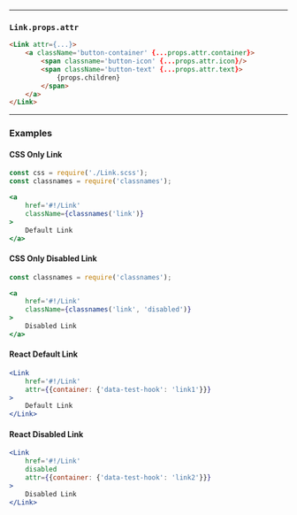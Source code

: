 ______________________________________________________________________________

### `Link.props.attr`

```html
<Link attr={...}>
    <a className='button-container' {...props.attr.container}>
        <span classname='button-icon' {...props.attr.icon}/>
        <span className='button-text' {...props.attr.text}>
            {props.children}
        </span>
    </a>
</Link>
```

______________________________________________________________________________

### Examples

#### CSS Only Link

```jsx
const css = require('./Link.scss');
const classnames = require('classnames');

<a
    href='#!/Link'
    className={classnames('link')}
>
    Default Link
</a>
```


#### CSS Only Disabled Link

```jsx
const classnames = require('classnames');

<a
    href='#!/Link'
    className={classnames('link', 'disabled')}
>
    Disabled Link
</a>
```

#### React Default Link

```jsx
<Link
    href='#!/Link'
    attr={{container: {'data-test-hook': 'link1'}}}
>
    Default Link
</Link>
```

#### React Disabled Link

```jsx
<Link
    href='#!/Link'
    disabled
    attr={{container: {'data-test-hook': 'link2'}}}
>
    Disabled Link
</Link>
```
